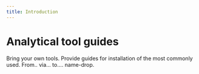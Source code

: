 ```yaml
---
title: Introduction
---
```


# Analytical tool guides

Bring your own tools. Provide guides for installation of the most commonly used. From.. via... to.... name-drop.
